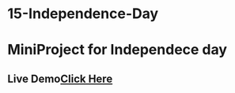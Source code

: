 # 15-Independence-Day
<h1>MiniProject for Independece day</h1>
<h2>Live Demo<a href="https://rishabh8210.github.io/15-Independence-Day/" target="_blank">Click Here</a></h2>
